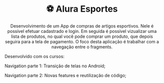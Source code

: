 <h1 align="center">⚽ Alura Esportes</h1>

<p align="center">Desenvolvimento de um App de compras de artigos esportivos. Nele é possível efetuar cadastrado e login. Em seguida é possível vizualizar uma lista de produtos, no qual você pode comprar um produto, que depois seguira para a tela de pagamento. O foco desta aplicação é trabalhar com a navegação entre o fragments.</p>

Desenvolvido com os cursos: 

Navigation parte 1: Transição de telas no Android;

Navigation parte 2: Novas features e reutilização de código;
